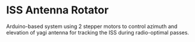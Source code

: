 # ISS Antenna Rotator
Arduino-based system using 2 stepper motors to control azimuth and elevation of yagi antenna for tracking the ISS during radio-optimal passes.
